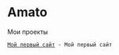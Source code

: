 

# Amato
Мои проекты

<code>[Мой первый сайт](https://amato2114.github.io/site_3/ "Мой первый сайт") - Мой первый сайт
</code>
